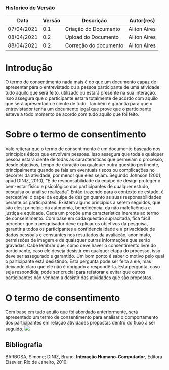 

### Historico de Versão

| Data       | Versão | Descrição             | Autor(res)      |
| ---------- | ------ | --------------------- | --------------- |
| 07/04/2021 | 0.1   | Criação do Documento           | Ailton Aires |
| 08/04/2021 | 0.2  | Upload do Documento          | Ailton Aires |
| 88/04/2021 | 0.2  | Correção do documento          | Ailton Aires |

# Introdução

O termo de consentimento nada mais é do que um documento capaz de apresentar para o entrevistado ou a pessoa participante de uma atividade tudo aquilo que será feito, utilizado ou estará presente na sua interação. Isso assegura que o participante estará totalmente de acordo com aquilo que será apresentado e ciente de tudo. Também é garantia para que o entrevistador tenha um documento legal que prove que o participante esteve a todo momento de acordo com tudo aquilo que foi feito.

# Sobre o termo de consentimento

Vale reiterar que o termo de consentimento é um documento baseado nos princípios éticos que envolvem pessoas. Isso assegura que toda e qualquer pessoa estará ciente de todas as características que permeiam o processo, desde objetivos, tempo de duração ou qualquer outra questão pertinente, principalmente quando se fala em eventuais riscos ou complicações no decorrer da atividade, por menor que eles sejam. 
Segundo Johnson (2001, apud DINIZ, 2010), “É de responsabilidade da equipe de design proteger o bem-estar físico e psicológico dos participantes de qualquer estudo, pesquisa ou análise realizada”. Então trazendo para o contexto de estudo, é perceptível o papel da equipe de design quanto as suas responsabilidades perante os participantes. Existem alguns princípios a serem seguidos, que são eles: princípio da autonomia, beneficência, da não maleficência e justiça e equidade. Cada um propõe uma característica inerente ao termo de consentimento. 
Com base em cada questão supracitada, fica fácil perceber que o pesquisador deve explicar os objetivos da pesquisa, garantir a todos os participantes a confidencialidade e a privacidade de dados pessoais e constantes nos resultados da avaliação, anonimato, permissões de imagem e de quaisquer outras informações que serão gravadas. Cabe lembrar que, como deve haver o consentimento livre do participante, caso ele deseja desistir em qualquer etapa do processo, isso deve ser assegurado e garantido. Um bom ponto é saber o motivo pelo qual o participante está desistindo. Esta pergunta pode ser feita a ele, mas deixando claro que ele não é obrigado a respondê-la. Esta pergunta, caso seja respondida, pode ser crucial para refatorar e evitar que outros participantes não venham a desistir das atividades que são propostas.
	
# O termo de consentimento

Com base em tudo aquilo que foi abordado anteriormente, será apresentado um termo de consentimento para analisar o comportamento dos participantes em relação atividades propostas dentro do fluxo a ser seguido.
![](https://github.com/Interacao-Humano-Computador/2020.2-forumPiR2/blob/c8723b07edb6f077c7261924309a5dfae11d084a/docs/assets/termo-de-aceitacao.png)
  
  
## Bibliografia
  
BARBOSA, Simone; DINIZ, Bruno. **Interação Humano-Computador**, Editora Elsevier, Rio de Janeiro, 2010.
  

